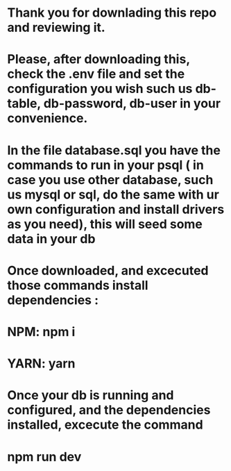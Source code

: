 # Thank you for downlading this repo and reviewing it.
# Please, after downloading this, check the .env file and set the configuration you wish such us db-table, db-password, db-user in your convenience.
# In the file database.sql you have the commands to run in your psql ( in case you use other database, such us mysql or sql, do the same with ur own configuration and install drivers as you need), this will seed some data in your db

# Once downloaded, and excecuted those commands install dependencies :
# NPM: npm i
# YARN: yarn

# Once your db is running and configured, and the dependencies installed, excecute the command
# npm run dev
